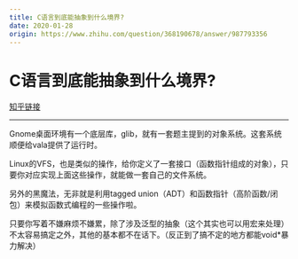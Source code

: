 ```yaml
---
title: C语言到底能抽象到什么境界?
date: 2020-01-28
origin: https://www.zhihu.com/question/368190678/answer/987793356
---
```

# C语言到底能抽象到什么境界?

[知乎链接](https://www.zhihu.com/question/368190678/answer/987793356)

---------

<span class="RichText ztext CopyrightRichText-richText" itemprop="text"><p>Gnome桌面环境有一个底层库，glib，就有一套题主提到的对象系统。这套系统顺便给vala提供了运行时。</p><p>Linux的VFS，也是类似的操作，给你定义了一套接口（函数指针组成的对象），只要你对应实现上面这些操作，就能做一套自己的文件系统。</p><p>另外的黑魔法，无非就是利用tagged union（ADT）和函数指针（高阶函数/闭包）来模拟函数式编程的一些操作啦。</p><p>只要你写着不嫌麻烦不嫌累，除了涉及泛型的抽象（这个其实也可以用宏来处理）不太容易搞定之外，其他的基本都不在话下。（反正到了搞不定的地方都能void*暴力解决）</p></span>